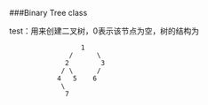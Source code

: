 ###Binary Tree class

test：用来创建二叉树，0表示该节点为空，树的结构为

```
			      1
			   /      \
			  2	       3
			 / \      / 
			4   5    6
			 \
			  7
```
